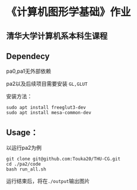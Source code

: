 # 《计算机图形学基础》作业
## 清华大学计算机系本科生课程

## Dependecy
pa0,pa1无外部依赖

pa2以及后续项目需要安装
`GL,GLUT`

安装方法：
```
sudo apt install freeglut3-dev
sudo apt install mesa-common-dev
```

## Usage：


以运行pa2为例
```
git clone git@github.com:Touka20/THU-CG.git
cd ./pa2/code
bash run_all.sh
```
运行结束后，将在`./output`输出图片
